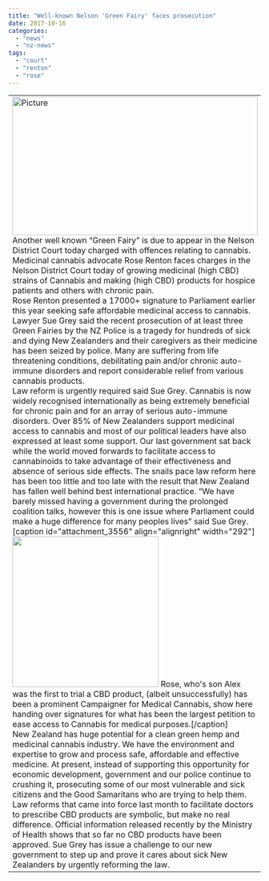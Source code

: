 ```yaml
---
title: "Well-known Nelson 'Green Fairy' faces prosecution"
date: 2017-10-16
categories: 
  - "news"
  - "nz-news"
tags: 
  - "court"
  - "renton"
  - "rose"
---
```


<table id="blogTable" class="wsite-not-footer"><tbody><tr><td valign="top"><div id="523481675680186902-blog" class="blog-body"><div id="wsite-content"><div id="blog-post-347801512773202156" class="blog-post"><div class="blog-content"><div><div class="wsite-image wsite-image-border-none "><a><img class="alignright" src="https://www.cannasseur.co.nz/uploads/2/6/5/1/26512369/1454033253216-1_orig.jpg" alt="Picture" width="490" height="276"></a><div></div></div></div><div class="paragraph">Another well known “Green Fairy” is due to appear in the Nelson District Court today charged with offences relating to cannabis.<div></div>Medicinal cannabis advocate Rose Renton faces charges in the Nelson District Court today of growing medicinal (high CBD) strains of Cannabis and making (high CBD) products for hospice patients and others with chronic pain.<div></div>Rose Renton presented a 17000+ signature to Parliament earlier this year seeking safe affordable medicinal access to cannabis.<div></div>Lawyer Sue Grey said the recent prosecution of at least three Green Fairies by the NZ Police is a tragedy for hundreds of sick and dying New Zealanders and their caregivers as their medicine has been seized by police. Many are suffering from life threatening conditions, debilitating pain and/or chronic auto-immune disorders and report considerable relief from various cannabis products.<div></div>Law reform is urgently required said Sue Grey. Cannabis is now widely recognised internationally as being extremely beneficial for chronic pain and for an array of serious auto-immune disorders. Over 85% of New Zealanders support medicinal access to cannabis and most of our political leaders have also expressed at least some support. Our last government sat back while the world moved forwards to facilitate access to cannabinoids to take advantage of their effectiveness and absence of serious side effects. The snails pace law reform here has been too little and too late with the result that New Zealand has fallen well behind best international practice. “We have barely missed having a government during the prolonged coalition talks, however this is one issue where Parliament could make a huge difference for many peoples lives” said Sue Grey.<div></div>[caption id="attachment_3556" align="alignright" width="292"]<img class="wp-image-3556 size-medium" src="http://mcawarenessnz.org/wp-content/uploads/2016/11/Petition-292x300.jpg" alt="" width="292" height="300"> Rose, who's son Alex was the first to trial a CBD product, (albeit unsuccessfully) has been a prominent Campaigner for Medical Cannabis, show here handing over signatures for what has been the largest petition to ease access to Cannabis for medical purposes.[/caption]<div></div>New Zealand has huge potential for a clean green hemp and medicinal cannabis industry. We have the environment and expertise to grow and process safe, affordable and effective medicine. At present, instead of supporting this opportunity for economic development, government and our police continue to crushing it, prosecuting some of our most vulnerable and sick citizens and the Good Samaritans who are trying to help them.<div></div>Law reforms that came into force last month to facilitate doctors to prescribe CBD products are symbolic, but make no real difference. Official information released recently by the Ministry of Health shows that so far no CBD products have been approved. Sue Grey has issue a challenge to our new government to step up and prove it cares about sick New Zealanders by urgently reforming the law.</div></div></div></div></div></td></tr></tbody></table>
